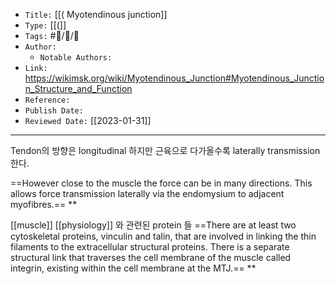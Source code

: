   
-   `Title:` [[( Myotendinous junction]]
-   `Type:` [[(]]
-   `Tags:` #🧠️/📝️/🌱️ 
-   `Author:`
    -   `Notable Authors:`
-   `Link:` https://wikimsk.org/wiki/Myotendinous_Junction#Myotendinous_Junction_Structure_and_Function
-   `Reference:`
-   `Publish Date:`
-   `Reviewed Date:` [[2023-01-31]]

---

Tendon의 방향은 longitudinal 하지만 근육으로 다가올수록 laterally transmission 한다. 



==However close to the muscle the force can be in many directions. This allows force transmission laterally via the endomysium to adjacent myofibres.==
**



[[muscle]] [[physiology]] 와 관련된 protein 들
==There are at least two cytoskeletal proteins, vinculin and talin, that are involved in linking the thin filaments to the extracellular structural proteins. There is a separate structural link that traverses the cell membrane of the muscle called integrin, existing within the cell membrane at the MTJ.==
**



